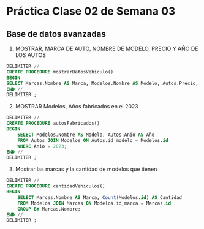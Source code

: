 # Práctica Clase 02 de Semana 03
## Base de datos avanzadas


1. MOSTRAR, MARCA DE AUTO, NOMBRE DE MODELO, PRECIO Y AÑO DE LOS AUTOS

```sql
DELIMITER //
CREATE PROCEDURE mostrarDatosVehiculo()
BEGIN
SELECT Marcas.Nombre AS Marca, Modelos.Nombre AS Modelo, Autos.Precio, Autos.Anio FROM Autos JOIN Modelos ON Autos.id_modelo = Modelos.id JOIN Marcas ON Modelos.id_marca = Marcas.id;
END //
DELIMITER ;
```


2. MOSTRAR Modelos, Años fabricados en el 2023
```sql
DELIMITER //
CREATE PROCEDURE autosFabricados()
BEGIN
    SELECT Modelos.Nombre AS Modelo, Autos.Anio AS Año 
    FROM Autos JOIN Modelos ON Autos.id_modelo = Modelos.id 
    WHERE Anio = 2023;
END //
DELIMITER ;
```

3. Mostrar las marcas y la cantidad de modelos que tienen
```sql
DELIMITER //
CREATE PROCEDURE cantidadVehiculos()
BEGIN
    SELECT Marcas.Nombre AS Marca, Count(Modelos.id) AS Cantidad 
    FROM Modelos JOIN Marcas ON Modelos.id_marca = Marcas.id 
    GROUP BY Marcas.Nombre;
END //
DELIMITER ;
``` 